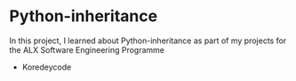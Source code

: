 # Python-inheritance
In this project, I learned about Python-inheritance as part of my projects for the ALX Software Engineering Programme
* Koredeycode
